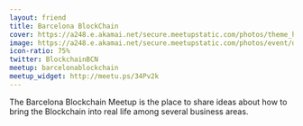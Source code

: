 ```yaml
---
layout: friend
title: Barcelona BlockChain
cover: https://a248.e.akamai.net/secure.meetupstatic.com/photos/theme_head/1/2/b/0/full_7144784.jpeg
image: https://a248.e.akamai.net/secure.meetupstatic.com/photos/event/d/b/3/9/600_451376121.jpeg
icon-ratio: 75%
twitter: BlockchainBCN
meetup: barcelonablockchain
meetup_widget: http://meetu.ps/34Pv2k
---
```

The Barcelona Blockchain Meetup is the place to share ideas about how to bring the Blockchain into real life among several business areas.

